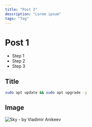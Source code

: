 ```yaml
---
title: "Post 2"
description: "Lorem ipsum"
tags: "Tag"
---
```


# Post 1

- Step 1
- Step 2
- Step 3

## Title
```bash
sudo apt update && sudo apt upgrade -y
```

## Image
![Sky - by Vladimir Anikeev](/images/sky.jpg "Sky")